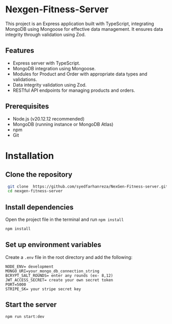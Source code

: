 # Nexgen-Fitness-Server
This project is an Express application built with TypeScript, integrating MongoDB using Mongoose for effective data management. It ensures data integrity through validation using Zod.

## Features

- Express server with TypeScript.
- MongoDB integration using Mongoose.
- Modules for Product and Order with appropriate data types and validations.
- Data integrity validation using Zod.
- RESTful API endpoints for managing products and orders.

## Prerequisites

- Node.js (v20.12.12 recommended)
- MongoDB (running instance or MongoDB Atlas)
- npm
- Git

# Installation 
## Clone the repository
```sh
 git clone  https://github.com/syedfarhanreza/NexGen-Fitness-server.git
 cd nexgen-fitness-server
```

## Install dependencies
Open the project file in the terminal and run `npm install`
```sh
npm install
```

## Set up environment variables
Create a `.env`  file in the root directory and add the following:
```
NODE_ENV= development
MONGO_URI=your_mongo_db_connection_string
BCRYPT_SALT_ROUNDS= enter any rounds (ex- 8,12)
JWT_ACCESS_SECRET= create your own secret token
PORT=5000
STRIPE_SK= your stripe secret key
```

## Start the server
```
npm run start:dev
```









